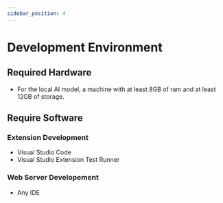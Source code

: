 ```yaml
---
sidebar_position: 4
---
```


# Development Environment

## Required Hardware
* For the local AI model, a machine with at least 8GB of ram and at least 12GB of storage.

## Require Software
### Extension Development
* Visual Studio Code 
* Visual Studio Extension Test Runner
### Web Server Developement
* Any IDE

